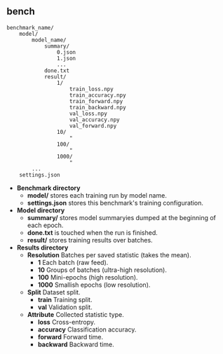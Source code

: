 ## bench

```
benchmark_name/
    model/
        model_name/
            summary/
                0.json
                1.json
                ...
            done.txt
            result/
                1/
                    train_loss.npy
                    train_accuracy.npy
                    train_forward.npy
                    train_backward.npy
                    val_loss.npy
                    val_accuracy.npy
                    val_forward.npy
                10/
                    "
                100/
                    "
                1000/
                    "
        ...
    settings.json
```

* **Benchmark directory**
    * **model/** stores each training run by model name.
    * **settings.json** stores this benchmark's training configuration.
* **Model directory**
    * **summary/** stores model summaryies dumped at the beginning of each epoch.
    * **done.txt** is touched when the run is finished.
    * **result/** stores training results over batches.
* **Results directory**
    * **Resolution** Batches per saved statistic (takes the mean).
        * **1** Each batch (raw feed).
        * **10** Groups of batches (ultra-high resolution).
        * **100** Mini-epochs (high resolution).
        * **1000** Smallish epochs (low resolution).
    * **Split** Dataset split.
        * **train** Training split.
        * **val** Validation split.
    * **Attribute** Collected statistic type.
        * **loss** Cross-entropy.
        * **accuracy** Classification accuracy.
        * **forward** Forward time.
        * **backward** Backward time.
